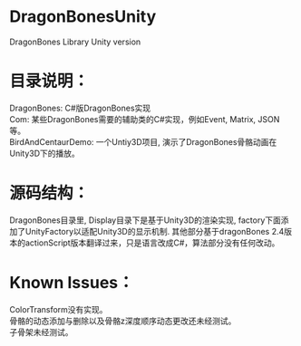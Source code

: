 DragonBonesUnity
=======================
DragonBones Library Unity version

目录说明：
=======================
DragonBones: C#版DragonBones实现  
Com: 某些DragonBones需要的辅助类的C#实现，例如Event, Matrix, JSON等。  
BirdAndCentaurDemo: 一个Untiy3D项目, 演示了DragonBones骨骼动画在Unity3D下的播放。   

源码结构：
=======================
DragonBones目录里, Display目录下是基于Unity3D的渲染实现, factory下面添加了UnityFactory以适配Unity3D的显示机制. 其他部分基于dragonBones 2.4版本的actionScript版本翻译过来，只是语言改成C#，算法部分没有任何改动。

Known Issues：
=======================
ColorTransform没有实现。  
骨骼的动态添加与删除以及骨骼z深度顺序动态更改还未经测试。  
子骨架未经测试。


